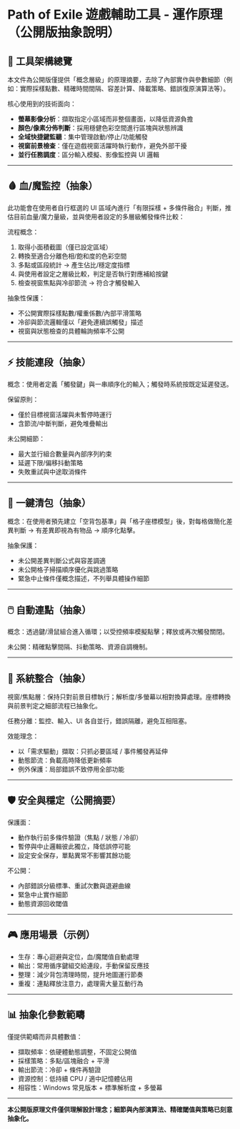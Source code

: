 # Path of Exile 遊戲輔助工具 - 運作原理（公開版抽象說明）

## 🎯 工具架構總覽

本文件為公開版僅提供「概念層級」的原理摘要，去除了內部實作與參數細節（例如：實際採樣點數、精確時間間隔、容差計算、降載策略、錯誤復原演算法等）。

核心使用到的技術面向：

- **螢幕影像分析**：擷取指定小區域而非整個畫面，以降低資源負擔
- **顏色/像素分佈判斷**：採用穩健色彩空間進行區塊與狀態辨識
- **全域快捷鍵監聽**：集中管理啟動/停止/功能觸發
- **視窗前景檢查**：僅在遊戲視窗活躍時執行動作，避免外部干擾
- **並行任務調度**：區分輸入模擬、影像監控與 UI 邏輯

---

## 🩸 血/魔監控（抽象）

此功能會在使用者自行框選的 UI 區域內進行「有限採樣 + 多條件融合」判斷，推估目前血量/魔力量級，並與使用者設定的多層級觸發條件比較：

流程概念：
1. 取得小面積截圖（僅已設定區域）
2. 轉換至適合分離色相/飽和度的色彩空間
3. 多點或區段統計 → 產生佔比/穩定度指標
4. 與使用者設定之層級比較，判定是否執行對應補給按鍵
5. 檢查視窗焦點與冷卻節流 → 符合才觸發輸入

抽象性保護：
- 不公開實際採樣點數/權重係數/內部平滑策略
- 冷卻與節流邏輯僅以「避免連續誤觸發」描述
- 視窗與狀態檢查的具體輪詢頻率不公開

---

## ⚡ 技能連段（抽象）

概念：使用者定義「觸發鍵」與一串順序化的輸入；觸發時系統按既定延遲發送。

保留原則：
- 僅於目標視窗活躍與未暫停時運行
- 含節流/中斷判斷，避免堆疊輸出

未公開細節：
- 最大並行組合數量與內部序列約束
- 延遲下限/偏移抖動策略
- 失敗重試與中途取消條件

---

## 🎒 一鍵清包（抽象）

概念：在使用者預先建立「空背包基準」與「格子座標模型」後，對每格做簡化差異判斷 → 有差異即視為有物品 → 順序化點擊。

抽象保護：
- 未公開差異判斷公式與容差調適
- 未公開格子掃描順序優化與跳過策略
- 緊急中止條件僅概念描述，不列舉具體操作細節

---

## 🖱️ 自動連點（抽象）

概念：透過鍵/滑鼠組合進入循環；以受控頻率模擬點擊；釋放或再次觸發關閉。

未公開：精確點擊間隔、抖動策略、資源自調機制。

---

## 🔧 系統整合（抽象）

視窗/焦點層：保持只對前景目標執行；解析度/多螢幕以相對換算處理。座標轉換與前景判定之細部流程已抽象化。

任務分離：監控、輸入、UI 各自並行，錯誤隔離，避免互相阻塞。

效能理念：
- 以「需求驅動」擷取：只抓必要區域 / 事件觸發再延伸
- 動態節流：負載高時降低更新頻率
- 例外保護：局部錯誤不致停用全部功能

---

## 🛡️ 安全與穩定（公開摘要）

保護面：
- 動作執行前多條件驗證（焦點 / 狀態 / 冷卻）
- 暫停與中止邏輯彼此獨立，降低誤停可能
- 設定安全保存，單點異常不影響其餘功能

不公開：
- 內部錯誤分級標準、重試次數與退避曲線
- 緊急中止實作細節
- 動態資源回收閾值

---

## 🎮 應用場景（示例）

- 生存：專心迴避與定位，血/魔閾值自動處理
- 輸出：常用循序鍵組交給連段，手動保留反應技
- 整理：減少背包清理時間，提升地圖運行節奏
- 重複：連點釋放注意力，處理需大量互動行為

---

## 📊 抽象化參數範疇

僅提供範疇而非具體數值：
- 擷取頻率：依硬體動態調整，不固定公開值
- 採樣策略：多點/區塊融合 + 平滑
- 輸出節流：冷卻 + 條件再驗證
- 資源控制：低持續 CPU / 適中記憶體佔用
- 相容性：Windows 常見版本 + 標準解析度 + 多螢幕

---

**本公開版原理文件僅供理解設計理念；細節與內部演算法、精確閾值與策略已刻意抽象化。**